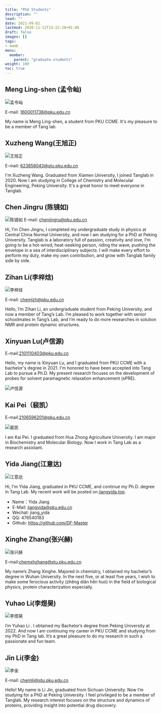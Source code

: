 ```yaml
---
title: "Phd Students"
description: ""
lead: ""
date: 2021-09-02
lastmod: 2020-11-12T15:22:20+01:00
draft: false
images: []
tags:
- memb
menu: 
  member:
    parent: "graduate-students"
weight: 100
toc: true
---
```


<!--more-->

## Meng Ling-shen (孟令屾)

![孟令屾](https://raw.githubusercontent.com/DF-Master/yidapicbed/main/markdown/20210902104104.jpg)

E-mail: 1600011738@pku.edu.cn

My name is Meng Ling-shen, a student from PKU CCME. It's my pleasure to be a member of Tang lab.

## Xuzheng Wang(王旭正)
![王旭正](https://raw.githubusercontent.com/DF-Master/yidapicbed/main/markdown/20210902104356.jpg)

E-mail: 623858043@stu.pku.edu.cn

I'm Xuzheng Wang. Graduated from Xiamen University, I joined Tanglab in 2020. Now I am studying in College of Chemistry and Molecular Engineering, Peking University. It's a great honor to meet everyone in Tanglab.



## Chen Jingru (陈镜如)

![陈镜如](https://raw.githubusercontent.com/DF-Master/yidapicbed/main/markdown/20210902135142.jpg)
E-mail: chenjingru@pku.edu.cn

Hi, I’m Chen Jingru, I completed my undergraduate study in physics at Central China Normal University, and now I am studying for a PhD at Peking University. Tanglab is a laboratory full of passion, creativity and love, I’m going to be a hot-wired, heat-seeking person, riding the wave, pushing the envelope in a sea of interdisciplinary subjects. I will make every effort to perform my duty, make my own contribution, and grow with Tanglab family side by side.



## Zihan Li(李梓焓)

![李梓焓](https://raw.githubusercontent.com/DF-Master/yidapicbed/main/markdown/20210902142734.jpg)

E-mail: chemlzh@pku.edu.cn

Hello, I’m Zihan Li, an undergraduate student from Peking University, and now a member of Tang’s Lab. I’m pleased to work together with senior schoolmates in Tang’s Lab, and I’m ready to do more researches in solution NMR and protein dynamic structures.

## Xinyuan Lu(卢信源)

E-mail:2101110403@pku.edu.cn

Hello, my name is Xinyuan Lu, and I graduated from PKU CCME with a bachelor's degree in 2021. I'm honored to have been accepted into Tang Lab to pursue a Ph.D. My present research focuses on the development of probes for solvent paramagnetic relaxation enhancement (sPRE).

![卢信源](https://raw.githubusercontent.com/DF-Master/yidapicbed/main/202203081238892.png)

## Kai Pei（裴凯）

E-mail:2106596201@pku.edu.cn

![裴凯](https://raw.githubusercontent.com/DF-Master/yidapicbed/main/202203221716519.jpg)

I am Kai Pei. I graduated from Hua Zhong Agriculture University. I am major in Biochemistry and Molecular Biology. Now I work in Tang Lab as a research assistant.

## Yida Jiang(江意达)

![江意达](https://raw.githubusercontent.com/DF-Master/yidapicbed/main/markdown/20210905134916.png)

Hi, I'm Yida Jiang, graduated in PKU CCME, and continue my Ph.D. degree in Tang Lab. My recent work will be posted on [jiangyida.top](http://jiangyida.top).

- Name：Yida Jiang
- E-Mail: [jiangyida@pku.edu.cn](mailto:jiangyida@pku.edu.cn)
- Wechat: jiang_yida
- QQ: 476540183
- Github: https://github.com/DF-Master

##  Xinghe Zhang(张兴赫)

![张兴赫](https://raw.githubusercontent.com/DF-Master/yidapicbed/main/2022/202208/zhangxinghe.jpg)

E-mail:chemxhzhang@stu.pku.edu.cn

My name’s Zhang Xinghe. Majored in chemistry, I obtained my bachelor’s degree in Wuhan University. In the next five, or at least five years, I wish to make some ferocious activity (zhěng diǎn hěn huó) in the field of biological physics, protein characterization especially.

##  Yuhao Li(李煜昊)

![李煜昊](https://raw.githubusercontent.com/DF-Master/yidapicbed/main/2022/202208/liyuhao.JPG)

I’m Yuhao Li . I obtained my Bachelor’s degree from Peking University at 2022. And now I am continuing my career in PKU CCME and studying from my PhD in Tang lab. It’s a great pleasure to do my research in such a passionate and fun team.

##  Jin Li(李金)

![李金](https://raw.githubusercontent.com/DF-Master/yidapicbed/main/2022/202208/lijin.jpg)

E-mail: chemlij@stu.pku.edu.cn

Hello! My name is Li Jin, graduated from Sichuan University. Now I’m studying for a PhD at Peking University. I feel privileged to be a member of Tanglab. My research interest focuses on the structure and dynamics of proteins, providing insight into potential drug discovery.

